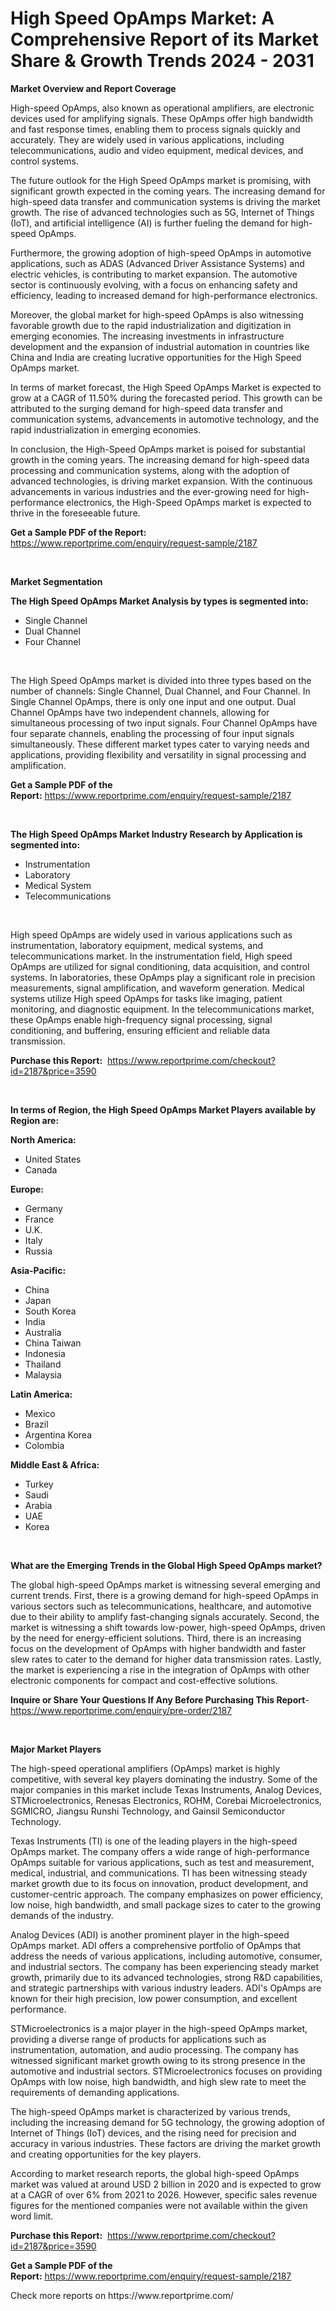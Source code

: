 <p><h1>High Speed OpAmps Market: A Comprehensive Report of its Market Share & Growth Trends 2024 - 2031</h1></p><p><strong>Market Overview and Report Coverage</strong></p>
<p><p>High-speed OpAmps, also known as operational amplifiers, are electronic devices used for amplifying signals. These OpAmps offer high bandwidth and fast response times, enabling them to process signals quickly and accurately. They are widely used in various applications, including telecommunications, audio and video equipment, medical devices, and control systems.</p><p>The future outlook for the High Speed OpAmps market is promising, with significant growth expected in the coming years. The increasing demand for high-speed data transfer and communication systems is driving the market growth. The rise of advanced technologies such as 5G, Internet of Things (IoT), and artificial intelligence (AI) is further fueling the demand for high-speed OpAmps.</p><p>Furthermore, the growing adoption of high-speed OpAmps in automotive applications, such as ADAS (Advanced Driver Assistance Systems) and electric vehicles, is contributing to market expansion. The automotive sector is continuously evolving, with a focus on enhancing safety and efficiency, leading to increased demand for high-performance electronics.</p><p>Moreover, the global market for high-speed OpAmps is also witnessing favorable growth due to the rapid industrialization and digitization in emerging economies. The increasing investments in infrastructure development and the expansion of industrial automation in countries like China and India are creating lucrative opportunities for the High Speed OpAmps market.</p><p>In terms of market forecast, the High Speed OpAmps Market is expected to grow at a CAGR of 11.50% during the forecasted period. This growth can be attributed to the surging demand for high-speed data transfer and communication systems, advancements in automotive technology, and the rapid industrialization in emerging economies.</p><p>In conclusion, the High-Speed OpAmps market is poised for substantial growth in the coming years. The increasing demand for high-speed data processing and communication systems, along with the adoption of advanced technologies, is driving market expansion. With the continuous advancements in various industries and the ever-growing need for high-performance electronics, the High-Speed OpAmps market is expected to thrive in the foreseeable future.</p></p>
<p><strong>Get a Sample PDF of the Report:</strong> <a href="https://www.reportprime.com/enquiry/request-sample/2187">https://www.reportprime.com/enquiry/request-sample/2187</a></p>
<p>&nbsp;</p>
<p><strong>Market Segmentation</strong></p>
<p><strong>The High Speed OpAmps Market Analysis by types is segmented into:</strong></p>
<p><ul><li>Single Channel</li><li>Dual Channel</li><li>Four Channel</li></ul></p>
<p>&nbsp;</p>
<p><p>The High Speed OpAmps market is divided into three types based on the number of channels: Single Channel, Dual Channel, and Four Channel. In Single Channel OpAmps, there is only one input and one output. Dual Channel OpAmps have two independent channels, allowing for simultaneous processing of two input signals. Four Channel OpAmps have four separate channels, enabling the processing of four input signals simultaneously. These different market types cater to varying needs and applications, providing flexibility and versatility in signal processing and amplification.</p></p>
<p><strong>Get a Sample PDF of the Report:</strong>&nbsp;<a href="https://www.reportprime.com/enquiry/request-sample/2187">https://www.reportprime.com/enquiry/request-sample/2187</a></p>
<p>&nbsp;</p>
<p><strong>The High Speed OpAmps Market Industry Research by Application is segmented into:</strong></p>
<p><ul><li>Instrumentation</li><li>Laboratory</li><li>Medical System</li><li>Telecommunications</li></ul></p>
<p>&nbsp;</p>
<p><p>High speed OpAmps are widely used in various applications such as instrumentation, laboratory equipment, medical systems, and telecommunications market. In the instrumentation field, High speed OpAmps are utilized for signal conditioning, data acquisition, and control systems. In laboratories, these OpAmps play a significant role in precision measurements, signal amplification, and waveform generation. Medical systems utilize High speed OpAmps for tasks like imaging, patient monitoring, and diagnostic equipment. In the telecommunications market, these OpAmps enable high-frequency signal processing, signal conditioning, and buffering, ensuring efficient and reliable data transmission.</p></p>
<p><strong>Purchase this Report:</strong>&nbsp; <a href="https://www.reportprime.com/checkout?id=2187&price=3590">https://www.reportprime.com/checkout?id=2187&price=3590</a></p>
<p>&nbsp;</p>
<p><strong>In terms of Region, the High Speed OpAmps Market Players available by Region are:</strong></p>
<p>
    <p> <strong> North America: </strong>
        <ul>
            <li>United States</li>
            <li>Canada</li>
        </ul>
        </p> 
    <p> <strong> Europe: </strong>
        <ul>
            <li>Germany</li>
            <li>France</li>
            <li>U.K.</li>
            <li>Italy</li>
            <li>Russia</li>
        </ul>
        </p> 
    <p> <strong> Asia-Pacific: </strong>
        <ul>
            <li>China</li>
            <li>Japan</li>
            <li>South Korea</li>
            <li>India</li>
            <li>Australia</li>
            <li>China Taiwan</li>
            <li>Indonesia</li>
            <li>Thailand</li>
            <li>Malaysia</li>
        </ul>
        </p> 
    <p> <strong> Latin America: </strong>
        <ul>
            <li>Mexico</li>
            <li>Brazil</li>
            <li>Argentina Korea</li>
            <li>Colombia</li>
        </ul>
        </p> 
    <p> <strong> Middle East & Africa: </strong>
        <ul>
            <li>Turkey</li>
            <li>Saudi</li>
            <li>Arabia</li>
            <li>UAE</li>
            <li>Korea</li>
        </ul>
    </p>
    </p>
<p>&nbsp;</p>
<p><strong>What are the Emerging Trends in the Global High Speed OpAmps market?</strong></p>
<p><p>The global high-speed OpAmps market is witnessing several emerging and current trends. First, there is a growing demand for high-speed OpAmps in various sectors such as telecommunications, healthcare, and automotive due to their ability to amplify fast-changing signals accurately. Second, the market is witnessing a shift towards low-power, high-speed OpAmps, driven by the need for energy-efficient solutions. Third, there is an increasing focus on the development of OpAmps with higher bandwidth and faster slew rates to cater to the demand for higher data transmission rates. Lastly, the market is experiencing a rise in the integration of OpAmps with other electronic components for compact and cost-effective solutions.</p></p>
<p><strong>Inquire or Share Your Questions If Any Before Purchasing This Report</strong>- <a href="https://www.reportprime.com/enquiry/pre-order/2187">https://www.reportprime.com/enquiry/pre-order/2187</a></p>
<p>&nbsp;</p>
<p><strong>Major Market Players</strong></p>
<p><p>The high-speed operational amplifiers (OpAmps) market is highly competitive, with several key players dominating the industry. Some of the major companies in this market include Texas Instruments, Analog Devices, STMicroelectronics, Renesas Electronics, ROHM, Corebai Microelectronics, SGMICRO, Jiangsu Runshi Technology, and Gainsil Semiconductor Technology.</p><p>Texas Instruments (TI) is one of the leading players in the high-speed OpAmps market. The company offers a wide range of high-performance OpAmps suitable for various applications, such as test and measurement, medical, industrial, and communications. TI has been witnessing steady market growth due to its focus on innovation, product development, and customer-centric approach. The company emphasizes on power efficiency, low noise, high bandwidth, and small package sizes to cater to the growing demands of the industry.</p><p>Analog Devices (ADI) is another prominent player in the high-speed OpAmps market. ADI offers a comprehensive portfolio of OpAmps that address the needs of various applications, including automotive, consumer, and industrial sectors. The company has been experiencing steady market growth, primarily due to its advanced technologies, strong R&D capabilities, and strategic partnerships with various industry leaders. ADI's OpAmps are known for their high precision, low power consumption, and excellent performance.</p><p>STMicroelectronics is a major player in the high-speed OpAmps market, providing a diverse range of products for applications such as instrumentation, automation, and audio processing. The company has witnessed significant market growth owing to its strong presence in the automotive and industrial sectors. STMicroelectronics focuses on providing OpAmps with low noise, high bandwidth, and high slew rate to meet the requirements of demanding applications.</p><p>The high-speed OpAmps market is characterized by various trends, including the increasing demand for 5G technology, the growing adoption of Internet of Things (IoT) devices, and the rising need for precision and accuracy in various industries. These factors are driving the market growth and creating opportunities for the key players.</p><p>According to market research reports, the global high-speed OpAmps market was valued at around USD 2 billion in 2020 and is expected to grow at a CAGR of over 6% from 2021 to 2026. However, specific sales revenue figures for the mentioned companies were not available within the given word limit.</p></p>
<p><strong>Purchase this Report:</strong>&nbsp;&nbsp;<a href="https://www.reportprime.com/checkout?id=2187&price=3590">https://www.reportprime.com/checkout?id=2187&price=3590</a></p>
<p></p>
<p><strong>Get a Sample PDF of the Report:</strong>&nbsp;<a href="https://www.reportprime.com/enquiry/request-sample/2187">https://www.reportprime.com/enquiry/request-sample/2187</a></p>
<p>Check more reports on https://www.reportprime.com/</p>
